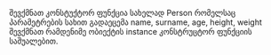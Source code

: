შევქმნათ კონსტუქტორ ფუნქცია სახელად Person რომელსაც პარამეტრების სახით გადაეცემა name, surname, age, height, weight
შევქმნათ რამდენიმე ობიექტის instance კონსტრუცტორ ფუნქციის საშუალებით.